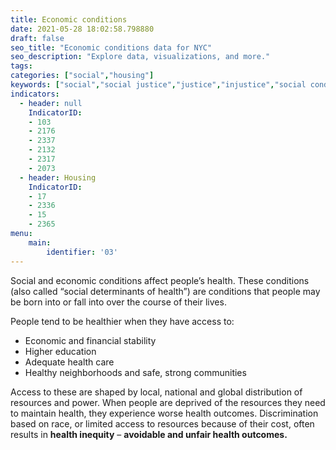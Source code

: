 ```yaml
---
title: Economic conditions
date: 2021-05-28 18:02:58.798880
draft: false
seo_title: "Economic conditions data for NYC"
seo_description: "Explore data, visualizations, and more."
tags: 
categories: ["social","housing"]
keywords: ["social","social justice","justice","injustice","social conditions","poverty","racism","housing","health"]
indicators:
  - header: null
    IndicatorID:
    - 103 
    - 2176
    - 2337
    - 2132
    - 2317
    - 2073 
  - header: Housing 
    IndicatorID:
    - 17
    - 2336
    - 15
    - 2365
menu:
    main:
        identifier: '03'
---
```


Social and economic conditions affect people’s health. These conditions (also called “social determinants of health”) are conditions that people may be born into or fall into over the course of their lives. 

People tend to be healthier when they have access to:

* Economic and financial stability
* Higher education
* Adequate health care
* Healthy neighborhoods and safe, strong communities

Access to these are shaped by local, national and global distribution of resources and power. When people are deprived of the resources they need to maintain health, they experience worse health outcomes. Discrimination based on race, or limited access to resources because of their cost, often results in **health inequity** – **avoidable and unfair health outcomes.** 